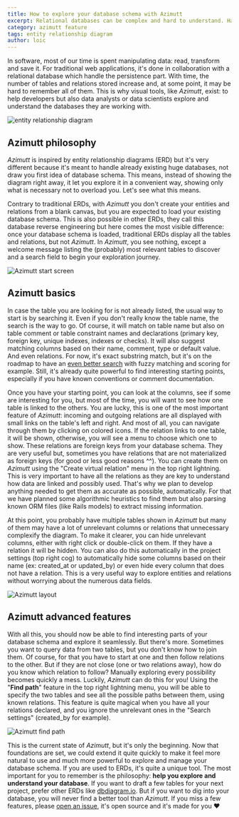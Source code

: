 ```yaml
---
title: How to explore your database schema with Azimutt
excerpt: Relational databases can be complex and hard to understand. Having a visual tool, like an entity relationship diagram (erd), help a lot. The best is when it's fully interactive and can follow your mind. Let's dig into Azimutt's abilities...
category: azimutt feature
tags: entity relationship diagram
author: loic
---
```


In software, most of our time is spent manipulating data: read, transform and save it. For traditional web applications, it's done in collaboration with a relational database which handle the persistence part. With time, the number of tables and relations stored increase and, at some point, it may be hard to remember all of them. This is why visual tools, like *Azimutt*, exist: to help developers but also data analysts or data scientists explore and understand the databases they are working with.

![entity relationship diagram]({{base_link}}/er-diagram.jpg)

## Azimutt philosophy

*Azimutt* is inspired by entity relationship diagrams (ERD) but it's very different because it's meant to handle already existing huge databases, not draw you first idea of database schema. This means, instead of showing the diagram right away, it let you explore it in a convenient way, showing only what is necessary not to overload you. Let's see what this means.

Contrary to traditional ERDs, with *Azimutt* you don't create your entities and relations from a blank canvas, but you are expected to load your existing database schema. This is also possible in other ERDs, they call this database reverse engineering but here comes the most visible difference: once your database schema is loaded, traditional ERDs display all the tables and relations, but not *Azimutt*. In *Azimutt*, you see nothing, except a welcome message listing the (probably) most relevant tables to discover and a search field to begin your exploration journey.

![Azimutt start screen]({{base_link}}/azimutt-start-screen.jpg)

## Azimutt basics

In case the table you are looking for is not already listed, the usual way to start is by searching it. Even if you don't really know the table name, the search is the way to go. Of course, it will match on table name but also on table comment or table constraint names and declarations (primary key, foreign key, unique indexes, indexes or checks). It will also suggest matching columns based on their name, comment, type or default value. And even relations.
For now, it's exact substring match, but it's on the roadmap to have an [even better search](https://github.com/azimuttapp/azimutt/issues/23) with fuzzy matching and scoring for example.
Still, it's already quite powerful to find interesting starting points, especially if you have known conventions or comment documentation.

Once you have your starting point, you can look at the columns, see if some are interesting for you, but most of the time, you will want to see how one table is linked to the others. You are lucky, this is one of the most important feature of *Azimutt*: incoming and outgoing relations are all displayed with small links on the table's left and right. And most of all, you can navigate through them by clicking on colored icons. If the relation links to one table, it will be shown, otherwise, you will see a menu to choose which one to show.
These relations are foreign keys from your database schema. They are very useful but, sometimes you have relations that are not materialized as foreign keys (for good or less good reasons ^^). You can create them on *Azimutt* using the "Create virtual relation" menu in the top right lightning. This is very important to have all the relations as they are key to understand how data are linked and possibly used. That's why we plan to develop anything needed to get them as accurate as possible, automatically. For that we have planned some algorithmic heuristics to find them but also parsing known ORM files (like Rails models) to extract missing information.

At this point, you probably have multiple tables shown in *Azimutt* but many of them may have a lot of unrelevant columns or relations that unnecessary complexify the diagram. To make it clearer, you can hide unrelevant columns, either with right click or double-click on them. If they have a relation it will be hidden. You can also do this automatically in the project settings (top right cog) to automatically hide some columns based on their name (ex: created_at or updated_by) or even hide every column that does not have a relation. This is a very useful way to explore entities and relations without worrying about the numerous data fields.

![Azimutt layout]({{base_link}}/azimutt-layout.jpg)

## Azimutt advanced features

With all this, you should now be able to find interesting parts of your database schema and explore it seamlessly. But there's more. Sometimes you want to query data from two tables, but you don't know how to join them. Of course, for that you have to start at one and then follow relations to the other. But if they are not close (one or two relations away), how do you know which relation to follow? Manually exploring every possibility becomes quickly a mess. Luckily, *Azimutt* can do this for you! Using the "**Find path**" feature in the top right lightning menu, you will be able to specify the two tables and see all the possible paths between them, using known relations. This feature is quite magical when you have all your relations declared, and you ignore the unrelevant ones in the "Search settings" (created_by for example).

![Azimutt find path]({{base_link}}/azimutt-find-path.jpg)

This is the current state of *Azimutt*, but it's only the beginning. Now that foundations are set, we could extend it quite quickly to make it feel more natural to use and much more powerful to explore and manage your database schema.
If you are used to ERDs, it's quite a unique tool. The most important for you to remember is the philosophy: **help you explore and understand your database**. If you want to draft a few tables for your next project, prefer other ERDs like [dbdiagram.io](https://dbdiagram.io). But if you want to dig into your database, you will never find a better tool than *Azimutt*. If you miss a few features, please [open an issue]({{issues_link}}), it's open source and it's made for you ♥️
